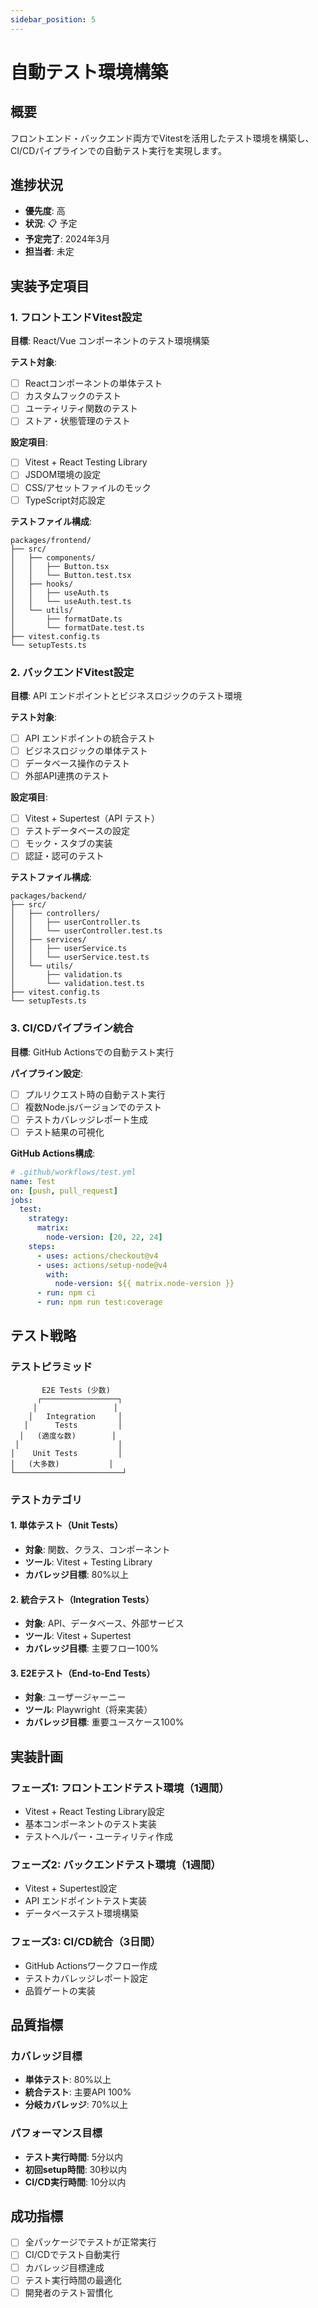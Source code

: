 ```yaml
---
sidebar_position: 5
---
```


# 自動テスト環境構築

## 概要

フロントエンド・バックエンド両方でVitestを活用したテスト環境を構築し、CI/CDパイプラインでの自動テスト実行を実現します。

## 進捗状況

- **優先度**: 高
- **状況**: 📋 予定
- **予定完了**: 2024年3月
- **担当者**: 未定

## 実装予定項目

### 1. フロントエンドVitest設定
**目標**: React/Vue コンポーネントのテスト環境構築

**テスト対象**:
- [ ] Reactコンポーネントの単体テスト
- [ ] カスタムフックのテスト
- [ ] ユーティリティ関数のテスト
- [ ] ストア・状態管理のテスト

**設定項目**:
- [ ] Vitest + React Testing Library
- [ ] JSDOM環境の設定
- [ ] CSS/アセットファイルのモック
- [ ] TypeScript対応設定

**テストファイル構成**:
```
packages/frontend/
├── src/
│   ├── components/
│   │   ├── Button.tsx
│   │   └── Button.test.tsx
│   ├── hooks/
│   │   ├── useAuth.ts
│   │   └── useAuth.test.ts
│   └── utils/
│       ├── formatDate.ts
│       └── formatDate.test.ts
├── vitest.config.ts
└── setupTests.ts
```

### 2. バックエンドVitest設定
**目標**: API エンドポイントとビジネスロジックのテスト環境

**テスト対象**:
- [ ] API エンドポイントの統合テスト
- [ ] ビジネスロジックの単体テスト
- [ ] データベース操作のテスト
- [ ] 外部API連携のテスト

**設定項目**:
- [ ] Vitest + Supertest（API テスト）
- [ ] テストデータベースの設定
- [ ] モック・スタブの実装
- [ ] 認証・認可のテスト

**テストファイル構成**:
```
packages/backend/
├── src/
│   ├── controllers/
│   │   ├── userController.ts
│   │   └── userController.test.ts
│   ├── services/
│   │   ├── userService.ts
│   │   └── userService.test.ts
│   └── utils/
│       ├── validation.ts
│       └── validation.test.ts
├── vitest.config.ts
└── setupTests.ts
```

### 3. CI/CDパイプライン統合
**目標**: GitHub Actionsでの自動テスト実行

**パイプライン設定**:
- [ ] プルリクエスト時の自動テスト実行
- [ ] 複数Node.jsバージョンでのテスト
- [ ] テストカバレッジレポート生成
- [ ] テスト結果の可視化

**GitHub Actions構成**:
```yaml
# .github/workflows/test.yml
name: Test
on: [push, pull_request]
jobs:
  test:
    strategy:
      matrix:
        node-version: [20, 22, 24]
    steps:
      - uses: actions/checkout@v4
      - uses: actions/setup-node@v4
        with:
          node-version: ${{ matrix.node-version }}
      - run: npm ci
      - run: npm run test:coverage
```

## テスト戦略

### テストピラミッド
```
       E2E Tests (少数)
      ┌─────────────────┐
     │                 │
    │   Integration     │
   │      Tests         │
  │   (適度な数)        │
 │                      │
│    Unit Tests         │
│   (大多数)           │
└────────────────────────┘
```

### テストカテゴリ

#### 1. 単体テスト（Unit Tests）
- **対象**: 関数、クラス、コンポーネント
- **ツール**: Vitest + Testing Library
- **カバレッジ目標**: 80%以上

#### 2. 統合テスト（Integration Tests）
- **対象**: API、データベース、外部サービス
- **ツール**: Vitest + Supertest
- **カバレッジ目標**: 主要フロー100%

#### 3. E2Eテスト（End-to-End Tests）
- **対象**: ユーザージャーニー
- **ツール**: Playwright（将来実装）
- **カバレッジ目標**: 重要ユースケース100%

## 実装計画

### フェーズ1: フロントエンドテスト環境（1週間）
- Vitest + React Testing Library設定
- 基本コンポーネントのテスト実装
- テストヘルパー・ユーティリティ作成

### フェーズ2: バックエンドテスト環境（1週間）
- Vitest + Supertest設定
- API エンドポイントテスト実装
- データベーステスト環境構築

### フェーズ3: CI/CD統合（3日間）
- GitHub Actionsワークフロー作成
- テストカバレッジレポート設定
- 品質ゲートの実装

## 品質指標

### カバレッジ目標
- **単体テスト**: 80%以上
- **統合テスト**: 主要API 100%
- **分岐カバレッジ**: 70%以上

### パフォーマンス目標
- **テスト実行時間**: 5分以内
- **初回setup時間**: 30秒以内
- **CI/CD実行時間**: 10分以内

## 成功指標

- [ ] 全パッケージでテストが正常実行
- [ ] CI/CDでテスト自動実行
- [ ] カバレッジ目標達成
- [ ] テスト実行時間の最適化
- [ ] 開発者のテスト習慣化 